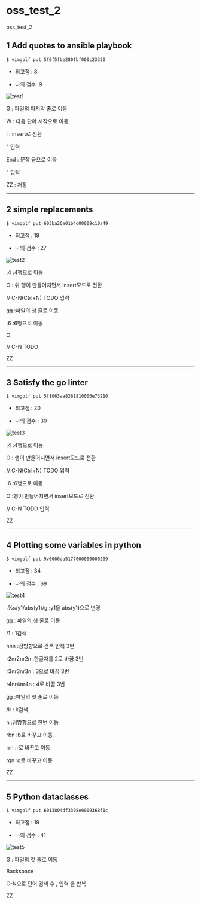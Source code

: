 # oss_test_2
oss_test_2

## 1 Add quotes to ansible playbook
` $ vimgolf put 5f0f5fbe280fbf000c23330 `

- 최고점 : 8

- 나의 점수 :9

![test1](https://user-images.githubusercontent.com/77104243/144735191-4748624c-ddf2-4b26-880c-823048bffdf2.gif)

G : 파일의 마지막 줄로 이동

W : 다음 단어 시작으로 이동

i : insert로 전환

" 입력

End : 문장 끝으로 이동

" 입력

<Esc> ZZ : 저장
  
******
  
## 2 simple replacements
`$ vimgolf put 603ba26a01b4d00009c10a49`

- 최고점 : 19

- 나의 점수 : 27
  
![test2](https://user-images.githubusercontent.com/77104243/144735619-17a46dd5-98f4-422d-9cdc-a2b044f0aa8e.gif)

:4 :4행으로 이동
  
O : 위 행이 만들어지면서 insert모드로 전환
  
// C-N(Ctrl+N) TODO 입력
  
gg :파일의 첫 줄로 이동
  
:6 :6행으로 이동
  
O
  
// C-N TODO
  
<Esc>
  
ZZ
  
****
  
## 3 Satisfy the go linter
`$ vimgolf put 5f1063aa8361810006e73210`

- 최고점 : 20

- 나의 점수 : 30
  
![test3](https://user-images.githubusercontent.com/77104243/144736129-bef02bf0-47a4-4d24-b370-f0f74fb2979d.gif)


:4 :4행으로 이동

O : 행이 만들어지면서 insert모드로 전환

// C-N(Ctrl+N) TODO 입력

<Esc>

:6 :6행으로 이동
  
O :행이 만들어지면서 insert모드로 전환
  
// C-N TODO 입력
  
<Esc>
  
ZZ
  

****
  
## 4 Plotting some variables in python
`$ vimgolf put 9v0060da5177000000000209`

- 최고점 : 34

- 나의 점수 : 69
  
![test4](https://user-images.githubusercontent.com/77104243/144735622-05853144-d69d-4b46-bf69-d0cb5e47e493.gif)

:%s/y1/abs(y1)/g :y1을 abs(y1)으로 변경
  
gg : 파일의 첫 줄로 이동
  
/1<CR> : 1검색
  
nnn :정방향으로 검색 반복 3번

r2nr2nr2n :한글자를 2로 바꿈 3번
  
r3nr3nr3n : 3으로 바꿈 3번
  
r4nr4nr4n : 4로 바꿈 3번
  
gg :파일의 첫 줄로 이동
  
/k<CR> : k검색
  
n :정방향으로 한번 이동
  
rbn :b로 바꾸고 이동
  
rrn :r로 바꾸고 이동
  
rgn :g로 바꾸고 이동
  
ZZ 


  
****
  
## 5 Python dataclasses
`$ vimgolf put 6013804df3308e0009368f1c`

- 최고점 : 19

- 나의 점수 : 41
  
![test5](https://user-images.githubusercontent.com/77104243/144735626-73476e92-1fb9-48c2-882f-19a48aebf8a9.gif)

G : 파일의 첫 줄로 이동

Backspace
  
C-N으로 단어 검색 후 , 입력 을 반복
  
<Esc>
   
ZZ

